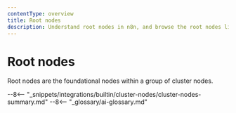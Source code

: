 ```yaml
---
contentType: overview
title: Root nodes
description: Understand root nodes in n8n, and browse the root nodes library.
---
```


# Root nodes

Root nodes are the foundational nodes within a group of cluster nodes.

--8<-- "_snippets/integrations/builtin/cluster-nodes/cluster-nodes-summary.md"
--8<-- "_glossary/ai-glossary.md"
